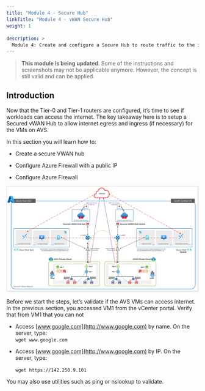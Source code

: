 ```yaml
---
title: "Module 4 - Secure Hub"
linkTitle: "Module 4 - vWAN Secure Hub"
weight: 1

description: >
  Module 4: Create and configure a Secure Hub to route traffic to the internet
---
```


> **This module is being updated**. Some of the instructions and screenshots may not be applicable anymore. However, the concept is still valid and can be applied.

## Introduction

Now that the Tier-0 and Tier-1 routers are configured, it’s time to see if
workloads can access the internet. The key takeaway here is to setup a Secured
vWAN Hub to allow internet egress and ingress (if necessary) for the VMs on AVS.

In this section you will learn how to:

-   Create a secure VWAN hub

-   Configure Azure Firewall with a public IP

-   Configure Azure Firewall

![](Mod4MainPic1.png)

Before we start the steps, let’s validate if the AVS VMs can access internet. In
the previous section, you accessed VM1 from the vCenter portal. Verify that from
VM1 that you can not

-   Access [www.google.com](http://www.google.com) by name. On the server,
    type:     
    `wget www.google.com`

-   Access [www.google.com](http://www.google.com) by IP. On the server, type:

    `wget https://142.250.9.101`

You may also use utilities such as ping or nslookup to validate.


